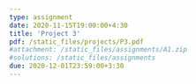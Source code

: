 ```yaml
---
type: assignment
date: 2020-11-15T19:00:00+4:30
title: 'Project 3'
pdf: /static_files/projects/P3.pdf
#attachment: /static_files/assignments/A1.zip
#solutions: /static_files/assignments
due: 2020-12-01T23:59:00+3:30
---
```


